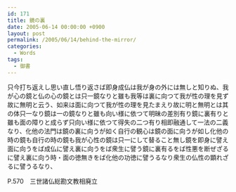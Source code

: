 ```yaml
---
id: 171
title: 鏡の裏
date: 2005-06-14 00:00:00 +0900
layout: post
permalink: /2005/06/14/behind-the-mirror/
categories:
  - Words
tags:
  - 御書
---
```

只今打ち返えし思い直し悟り返さば即身成仏は我が身の外には無しと知りぬ、我が心の鏡と仏の心の鏡とは只一鏡なりと雖も我等は裏に向つて我が性の理を見ず故に無明と云う、如来は面に向つて我が性の理を見たまえり故に明と無明とは其の体只一なり鏡は一の鏡なりと雖も向い様に依つて明昧の差別有り鏡に裏有りと雖も面の障りと成らず只向い様に依つて得失の二つ有り相即融通して一法の二義なり、化他の法門は鏡の裏に向うが如く自行の観心は鏡の面に向うが如し化他の時の鏡も自行の時の鏡も我が心性の鏡は只一にして替ること無し鏡を即身に譬え面に向うをば成仏に譬え裏に向うをば衆生に譬う鏡に裏有るをば性悪を断ぜざるに譬え裏に向う時・面の徳無きをば化他の功徳に譬うるなり衆生の仏性の顕れざるに譬うるなり、

P.570　三世諸仏総勘文教相廃立
